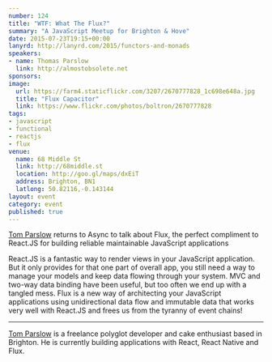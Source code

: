 ```yaml
---
number: 124
title: "WTF: What The Flux?"
summary: "A JavaScript Meetup for Brighton & Hove"
date: 2015-07-23T19:15+00:00
lanyrd: http://lanyrd.com/2015/functors-and-monads
speakers:
- name: Thomas Parslow
  link: http://almostobsolete.net
sponsors:
image:
  url: https://farm4.staticflickr.com/3207/2670777828_1c698e648a.jpg
  title: "Flux Capacitor"
  link: https://www.flickr.com/photos/boltron/2670777828
tags:
- javascript
- functional
- reactjs
- flux
venue:
  name: 68 Middle St
  link: http://68middle.st
  location: http://goo.gl/maps/dxEiT
  address: Brighton, BN1
  latlong: 50.82116,-0.143144
layout: event
category: event
published: true
---
```


[Tom Parslow][tom] returns to Async to talk about Flux, the perfect compliment to React.JS for building reliable maintainable JavaScript applications

React.JS is a fantastic way to render views in your JavaScript application. But it only provides for that one part of overall app, you still need a way to manage your models and keep data flowing through your system. MVC and two-way data binding have been useful, but too often we end up with a tangled mess. Flux is a new way of architecting your JavaScript applications using unidirectional data flow and immutable data that works very well with React.JS and frees us from the tyranny of event chains!

***

[Tom Parslow][tom] is a freelance polyglot developer and cake enthusiast based in Brighton. He is currently building applications with React, React Native and Flux.

[tom]: http://almostobsolete.net
